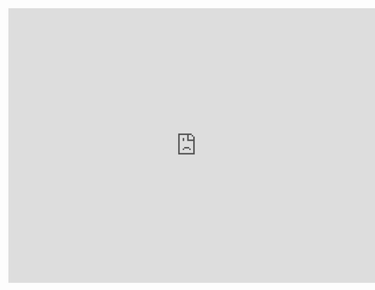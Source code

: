 <iframe width="750" height="550" frameborder="0" src="https://pythontutor.com/iframe-embed.html#code=from%20functools%20import%20reduce%0Atest2%20%3D%20%5B%7B'name'%20%3A%20'a',%20'age'%20%3A%201%7D,%20%7B'name'%20%3A%20'b',%20'age'%20%3A%202%7D,%20%7B'name'%20%3A%20'c',%20'age'%20%3A%203%7D%5D%0A%0Areduce%28%28lambda%20x,y%20%3A%20x%2By%5B'age'%5D%29,%20test2,%200%29&codeDivHeight=400&codeDivWidth=250&cumulative=false&curInstr=12&heapPrimitives=nevernest&origin=opt-frontend.js&py=3&rawInputLstJSON=%5B%5D&textReferences=false"> </iframe>